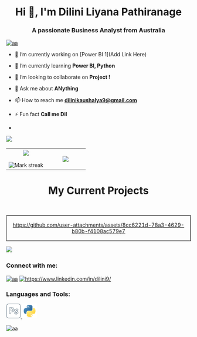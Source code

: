 <h1 align="center">Hi 👋, I'm Dilini Liyana Pathiranage</h1>
<h3 align="center">A passionate Business Analyst from Australia</h3>

<p align="left"> <a href="https://twitter.com/aa" target="blank"><img src="https://img.shields.io/twitter/follow/aa?logo=twitter&style=for-the-badge" alt="aa" /></a> </p>

- 🔭 I’m currently working on [Power BI 1](Add Link Here)

- 🌱 I’m currently learning **Power BI, Python**

- 👯 I’m looking to collaborate on **Project !**

- 💬 Ask me about **ANything**

- 📫 How to reach me **dilinikaushalya9@gmail.com**

- ⚡ Fun fact **Call me Dil**

- <p  align="center">
<img src="https://user-images.githubusercontent.com/73097560/115834477-dbab4500-a447-11eb-908a-139a6edaec5c.gif"> 
                  
  <br>

  
  
  
<table border="0" align="center">
<tr border="0">
<td width="50%" align="center">
  
  <img  align="center"  src="https://github-readme-stats.vercel.app/api?username=Dilini&theme=cobalt&show_icons=true&count_private=true" />
  <br></br>
  <img  title="🔥 Get streak stats for your profile at git.io/streak-stats" alt="Mark streak" src="https://github-readme-streak-stats.herokuapp.com/?user=Dilini&theme=dark&hide_border=true" />


  
</td>

<td width="50%" align="center">

  <img  align="center"  src="https://github-readme-stats.anuraghazra1.vercel.app/api/top-langs/?username=Dilini&theme=dark&hide_border=true&no-bg=true&no-frame=true&langs_count=10"/>
  
  </td>
</tr>
</table>

<h1 align="center">My Current Projects</h1>
<br>
<table border="1" align="center">
<tr border="0">
  <td width="50%" align="center">
    

https://github.com/user-attachments/assets/8cc6221d-78a3-4629-b80b-f4108ac579e7


</tr>
</table>

<img src="https://user-images.githubusercontent.com/73097560/115834477-dbab4500-a447-11eb-908a-139a6edaec5c.gif">
</p>  

<h3 align="left">Connect with me:</h3>
<p align="left">
<a href="https://twitter.com/aa" target="blank"><img align="center" src="https://raw.githubusercontent.com/rahuldkjain/github-profile-readme-generator/master/src/images/icons/Social/twitter.svg" alt="aa" height="30" width="40" /></a>
<a href="https://linkedin.com/in/https://www.linkedin.com/in/dilini9/" target="blank"><img align="center" src="https://raw.githubusercontent.com/rahuldkjain/github-profile-readme-generator/master/src/images/icons/Social/linked-in-alt.svg" alt="https://www.linkedin.com/in/dilini9/" height="30" width="40" /></a>
</p>

<h3 align="left">Languages and Tools:</h3>
<p align="left"> <a href="https://www.photoshop.com/en" target="_blank" rel="noreferrer"> <img src="https://raw.githubusercontent.com/devicons/devicon/master/icons/photoshop/photoshop-line.svg" alt="photoshop" width="40" height="40"/> </a> <a href="https://www.python.org" target="_blank" rel="noreferrer"> <img src="https://raw.githubusercontent.com/devicons/devicon/master/icons/python/python-original.svg" alt="python" width="40" height="40"/> </a> </p>

<p><img align="center" src="https://github-readme-stats.vercel.app/api/top-langs?username=aa&show_icons=true&locale=en&layout=compact" alt="aa" /></p>
